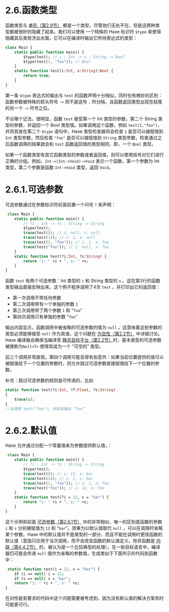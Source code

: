 # 2.6.函数类型

函数类型与 [单形（第2.9节）](http:///#) 都是一个类型，尽管他们无处不在，但是这两种类型都被很好的隐藏了起来。我们可以使用 一个特殊的 Haxe 标识符 `$type` 来使得隐藏其后类型浮出水面，它可以在编译时输出它所持表达式的类型：

```haxe
class Main { 
    static public function main() {
        $type(test); // i : Int -> s : String -> Bool
        $type(test(1, "foo")); // Bool 
    } 
    static function test(i:Int, s:String):Bool {
        return true; 
    } 
} 
```

第一条 `$type` 表达式的输出与 `test` 的函数声明十分相似，同时也有微妙的区别：函数参数被特殊的箭头符号 `->` 而不是逗号 `,` 所分隔，且函数返回类型出现在结尾的另一个 `->` 符号之后。

不论哪个记法，很明显，函数 `test` 接受第一个 Int 类型的参数，第二个 String 类型的参数，并返回一个 Bool 类型值。如果调用这个函数，例如 `test(1,"foo")`，并将其放在第二个 `$type` 语句中，Haxe 类型检查器将会检查 `1` 是否可以被赋值到 `Int` 类型参数，然后检查 `"foo"` 是否可以被赋值到 `String` 类型参数，检查通过之后函数调用的结果就会和 `test` 函数返回值的类型相同，即，一个 `Bool` 类型。

如果一个函数类型有其它函数类型的参数或者返回值，则可以使用括号对它们进行正确的分组。例如，`Int->(Int->Void)->Void` 表示一个函数，第一个参数为 Int 类型，第二个参数是函数 `Int->Void` 类型，返回 `Void`。



# 2.6.1.可选参数

可选参数通过在参数标识符前面前置一个问号 `?` 来声明：

```haxe
 class Main {
    static public function main() { 
        // ?i : Int -> ?s : String -> String 
        $type(test);
        trace(test()); // i: null, s: null 
        trace(test(1)); // i: 1, s: null 
        trace(test(1, "foo")); // i: 1, s: foo 
        trace(test("foo")); // i: null, s: foo 
    } 
    static function test(?i:Int, ?s:String) { 
        return "i: " +i + ", s: " +s;
    } 
} 
```

函数 `test` 有两个可选参数：Int 类型的 `i` 和 String 类型的 `s` 。这在第3行的函数类型输出直接反映出来。这个例子程序调用了4次 `test` ，并打印出它的返回值：

- 第一次调用不带任何参数
- 第二次调用带有一个单独的参数 `1`
- 第三次调用带了两个参数 `1` 和 "`foo`"
- 第四次调用只有单独的参数 “`foo`”

输出内容显示，函数调用中被省略的可选参数的值为 `null` 。这意味着这些参数的类型必须能够接受 `null` 作为其值，这个问题在 [为空性（第2.2节）](/2.类型/2.2.为空性) 中详细讨论。Haxe 编译器会确保当编译至 [静态目标平台（第2.2节）](/2.类型/2.2.为空性)时，基本类型的可选参数被推断为`Null<T>` 使得其成为一个 “可空的” 类型。 

前三个调用非常直观，第四个调用可能显得有些意外：如果当前位置提供的值可以被赋值给下一个位置的参数时，则允许跳过可选参数直接赋值给下一个位置的参数。

补充：跳过可选参数的规则是可传递的，比如

```haxe
static function test(?i:Int, ?f:Float, ?s:String)
{
	trace(s);
}
//当调用 test("foo"); 时将会输出 “foo” 
```




# 2.6.2.默认值

Haxe 允许通过分配一个常量值来为参数提供默认值，：

```haxe
 class Main { 
    static public function main() { 
        // ?i : Int -> ?s : String -> String 
        $type(test);
        trace(test()); // i: 12, s: bar 
        trace(test(1)); // i: 1, s: bar 
        trace(test(1, "foo")); // i: 1, s: foo 
        trace(test("foo")); // i: 12, s: foo
    } 
    static function test(?i = 12, s = "bar") {
        return "i: " +i + ", s: " +s;
    } 
} 
```

这个示例和前面 [可选参数（第2.6.1节）](http:///#) 中的非常相似，唯一的区别是函数的参数 `i` 和 `s` 分别被赋值为 `12` 和 “`bar`”。效果为以默认值取代 `null` ，可以在调用时省略某个参数。Haxe 中的默认值并不是类型的一部分，而且不能在调用时更改函数的默认值（意指只应用于当次调用，而不会改变函数的默认值定义。除非函数是 [内联（第4.4.2节）](http:///#) 的，被认为是一个比较典型的处理）。在一些目标语言中，编译器仍可能会传递 `null` 值作为省略的参数值，生成类似于下面所示的代码到函数中：

```haxe
 static function test(i = 12, s = "bar") { 
    if (i == null) i = 12;
    if (s == null) s = "bar";
    return "i: " +i + ", s: " +s;
} 
```

在对性能有要求的代码中这个问题需要被考虑到，因为没有默认值的解决方案有时可能更可行。